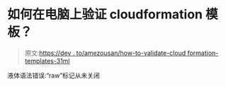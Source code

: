 # 如何在电脑上验证 cloudformation 模板？

> 原文:[https://dev . to/amezousan/how-to-validate-cloud formation-templates-31ml](https://dev.to/amezousan/how-to-validate-cloudformation-templates-31ml)

液体语法错误:“raw”标记从未关闭